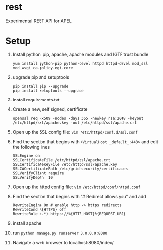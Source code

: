 # rest
Experimental REST API for APEL

# Setup
1. Install python, pip, apache, apache modules and IGTF trust bundle
    
    ```
    yum install python-pip python-devel httpd httpd-devel mod_ssl mod_wsgi ca-policy-egi-core
    ```
    
2. upgrade pip and setuptools
    
    ```
    pip install pip --upgrade
    pip install setuptools --upgrade
    ```
    
3. install requirements.txt

4. Create a new, self signed, certificate

    ```
    openssl req -x509 -nodes -days 365 -newkey rsa:2048 -keyout /etc/httpd/ssl/apache.key -out /etc/httpd/ssl/apache.crt
    ```

5. Open up the SSL config file: `vim /etc/httpd/conf.d/ssl.conf`

6. Find the section that begins with `<VirtualHost _default_:443>` and edit the following lines
    ```
    SSLEngine on
    SSLCertificateFile /etc/httpd/ssl/apache.crt
    SSLCertificateKeyFile /etc/httpd/ssl/apache.key
    SSLCACertificatePath /etc/grid-security/certificates
    SSLVerifyClient require
    SSLVerifyDepth  10
    ```

7. Open up the httpd config file: `vim /etc/httpd/conf/httpd.conf`

8. Find the section that begins with "# Redirect allows you" and add
    ```
    RewriteEngine On # enable http -> https redirects
    RewriteCond %{HTTPS} off
    RewriteRule (.*) https://%{HTTP_HOST}%{REQUEST_URI}
    ```

4. install apache 

4. run `python manage.py runserver 0.0.0.0:8080`

5. Navigate a web browser to localhost:8080/index/

